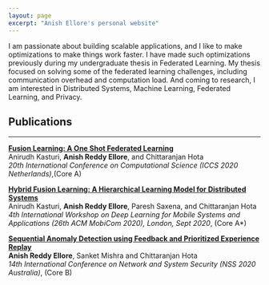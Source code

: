 ```yaml
---
layout: page
excerpt: "Anish Ellore's personal website"
---
```

I am passionate about building scalable applications, and I like to make optimizations to make things work faster. I have made such optimizations previously during my undergraduate thesis in Federated Learning. My thesis focused on solving some of the federated learning challenges, including communication overhead and computation load. And coming to research, I am interested in Distributed Systems, Machine Learning, Federated Learning, and Privacy.
## Publications
----

[**Fusion Learning: A One Shot Federated Learning**](https://link.springer.com/chapter/10.1007/978-3-030-50420-5_31)
<br />
Anirudh Kasturi, **Anish Reddy Ellore**, and Chittaranjan Hota
<br />
_20th International Conference on Computational Science (ICCS 2020 Netherlands)_,(Core A)
<br />

[**Hybrid Fusion Learning: A Hierarchical Learning Model for Distributed Systems**](https://dl.acm.org/doi/10.1145/3410338.3412339)
<br />
Anirudh Kasturi, **Anish Reddy Ellore**, Paresh Saxena, and Chittaranjan Hota
<br />
_4th International Workshop on Deep Learning for Mobile Systems and Applications (26th ACM MobiCom 2020), London, Sept 2020_, (Core A*)

[**Sequential Anomaly Detection using Feedback and Prioritized Experience Replay**](https://link.springer.com/chapter/10.1007/978-3-030-65745-1_14)
<br />
**Anish Reddy Ellore**, Sanket Mishra and Chittaranjan Hota
<br />
_14th International Conference on Network and System Security (NSS 2020 Australia)_, (Core B)

